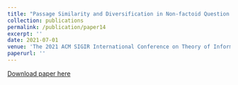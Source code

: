 ```yaml
---
title: "Passage Similarity and Diversification in Non-factoid Question Answering"
collection: publications
permalink: /publication/paper14
excerpt: ''
date: 2021-07-01
venue: 'The 2021 ACM SIGIR International Conference on Theory of Information Retrieval'
paperurl: ''
---
```



[Download paper here](https://dl.acm.org/doi/pdf/10.1145/3471158.3472249)


